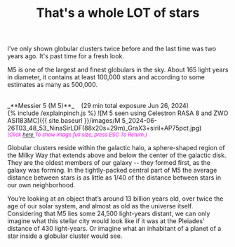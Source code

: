 ﻿---
layout: post
title:  That's a whole LOT of stars
categories: globular
tags: m5
excerpt_separator: <!--endSummary-->
---
  
I've only shown globular clusters twice before and the last time was two years ago.  It's past time for a fresh look.

M5 is one of the largest and finest globulars in the sky.
About 165 light years in diameter, it contains at least 100,000 stars and according to some estimates as many as 500,000.

<!--endSummary-->

   
<br>
_**Messier 5 (M 5)**_  &nbsp;&nbsp; (29 min total exposure Jun 26, 2024)<br>
{% include /explainpinch.js %}
![M 5 seen using Celestron RASA 8 and ZWO ASI183MC]({{ site.baseurl }}/images/M 5_2024-06-26T03_48_53_NinaSirLDF(88x20s=29m)_GraX3+siril+AP75pct.jpg)
<br>
<i><small><font color = "magenta" > (Click
<a href = "{{ site.baseurl }}/images/M 5_2024-06-26T03_48_53_NinaSirLDF(88x20s=29m)_GraX3+siril+AP75pct.jpg">here </a>
To show image full size, press ESC To Return.)</font></small></i>
<br>
   
Globular clusters reside within the galactic halo, a sphere-shaped region of the Milky Way that extends above and below the center of the galactic disk. 
They are the oldest members of our galaxy -- they formed first, as the galaxy was forming. In the tightly-packed central part of M5 the average distance between stars is as little as 1/40 of the distance between stars in our own neighborhood.


You’re looking at an object that’s around 13 billion years old, over twice the age of our solar system, and almost as old as the universe itself. Considering that M5 lies some 24,500 light-years distant, we can only imagine what this stellar city would look like if it was at the Pleiades’ distance of 430 light-years. Or imagine what an inhabitant of a planet of a star inside a globular cluster would see.